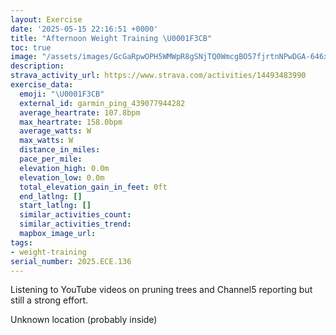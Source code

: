 ```yaml
---
layout: Exercise
date: '2025-05-15 22:16:51 +0000'
title: "Afternoon Weight Training \U0001F3CB️"
toc: true
image: "/assets/images/GcGaRpwOPH5WMWpR8gSNjTQ0WmcgBO57fjrtnNPwDGA-646x2048.jpg.jpeg"
description:
strava_activity_url: https://www.strava.com/activities/14493483990
exercise_data:
  emoji: "\U0001F3CB️"
  external_id: garmin_ping_439077944282
  average_heartrate: 107.8bpm
  max_heartrate: 158.0bpm
  average_watts: W
  max_watts: W
  distance_in_miles:
  pace_per_mile:
  elevation_high: 0.0m
  elevation_low: 0.0m
  total_elevation_gain_in_feet: 0ft
  end_latlng: []
  start_latlng: []
  similar_activities_count:
  similar_activities_trend:
  mapbox_image_url:
tags:
- weight-training
serial_number: 2025.ECE.136
---
```

Listening to YouTube videos on pruning trees and Channel5 reporting but still a strong effort.

Unknown location (probably inside)
